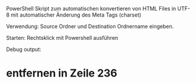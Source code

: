 PowerShell Skript zum automatischen konvertieren von HTML Files in UTF-8 mit automatischer Änderung des Meta Tags (charset)

Verwendung:
Source Ordner und Destination Ordnername eingeben.

Starten:
Rechtsklick mit Powershell ausführen

Debug output:
 # entfernen in Zeile 236